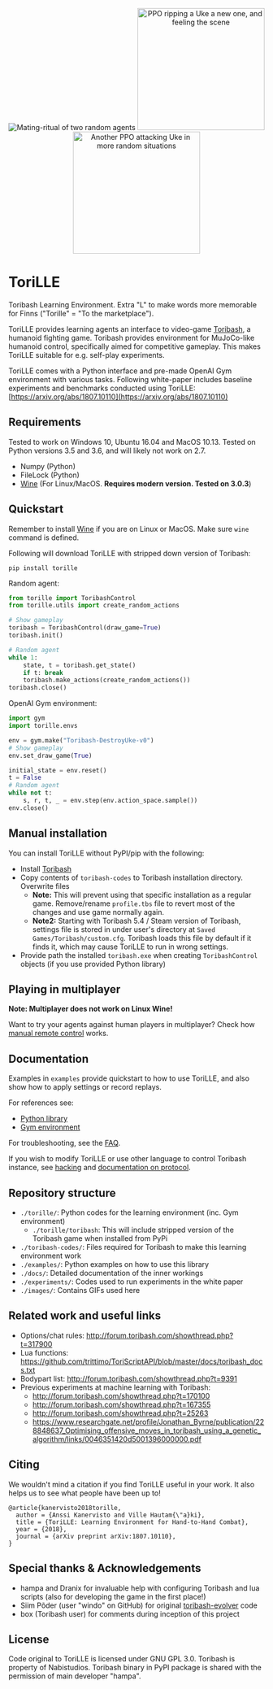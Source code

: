 <p align="center">
  <img alt="Mating-ritual of two random agents" src="https://github.com/Miffyli/ToriLLE/raw/master/images/toribash.gif">
  <a href="http://www.youtube.com/watch?feature=player_embedded&v=_oxx28PbfdI
    " target="_blank"><img src="http://img.youtube.com/vi/_oxx28PbfdI/0.jpg" 
    alt="PPO ripping a Uke a new one, and feeling the scene" width="250" height="240" border="0" /></a>
  <a href="https://www.youtube.com/watch?v=oWxVb4YcU1w
    " target="_blank"><img src="http://img.youtube.com/vi/oWxVb4YcU1w/0.jpg" 
    alt="Another PPO attacking Uke in more random situations" width="250" height="240" border="0" /></a>
</p>

# ToriLLE
Toribash Learning Environment. Extra "L" to make words more memorable for Finns ("Torille" = "To the marketplace").

ToriLLE provides learning agents an interface to video-game [Toribash](http://www.toribash.com/), a humanoid fighting game.
Toribash provides environment for MuJoCo-like humanoid control, specifically aimed for competitive gameplay. This makes
ToriLLE suitable for e.g. self-play experiments. 

ToriLLE comes with a Python interface and pre-made OpenAI Gym environment with various tasks. Following white-paper includes baseline experiments and benchmarks conducted using ToriLLE: [https://arxiv.org/abs/1807.10110](https://arxiv.org/abs/1807.10110)

## Requirements
Tested to work on Windows 10, Ubuntu 16.04 and MacOS 10.13. Tested on Python versions 3.5 and 3.6, and will likely not work on 2.7. 

* Numpy (Python)
* FileLock (Python)
* [Wine](https://wiki.winehq.org/Download) (For Linux/MacOS. **Requires modern version. Tested on 3.0.3**)

## Quickstart
Remember to install [Wine](https://wiki.winehq.org/Download) if you are on Linux or MacOS. Make sure `wine` command is defined.

Following will download ToriLLE with stripped down version of Toribash:
```
pip install torille
```

Random agent:
```python
from torille import ToribashControl
from torille.utils import create_random_actions

# Show gameplay
toribash = ToribashControl(draw_game=True)
toribash.init()

# Random agent
while 1:
    state, t = toribash.get_state()
    if t: break
    toribash.make_actions(create_random_actions())
toribash.close()
```

OpenAI Gym environment:
```python
import gym
import torille.envs

env = gym.make("Toribash-DestroyUke-v0")
# Show gameplay
env.set_draw_game(True)

initial_state = env.reset()
t = False
# Random agent
while not t:
    s, r, t, _ = env.step(env.action_space.sample())
env.close()
```

## Manual installation 

You can install ToriLLE without PyPI/pip with the following:

* Install [Toribash](www.toribash.com/)
* Copy contents of `toribash-codes` to Toribash installation directory. Overwrite files
  * **Note:** This will prevent using that specific installation as a regular game. Remove/rename `profile.tbs` file 
               to revert most of the changes and use game normally again.
  * **Note2:** Starting with Toribash 5.4 / Steam version of Toribash, settings file is stored in under user's directory at
               `Saved Games/Toribash/custom.cfg`. Toribash loads this file by default if it finds it, which may cause 
               ToriLLE to run in wrong settings.
* Provide path the installed `toribash.exe` when creating `ToribashControl` objects (if you use provided Python library)

## Playing in multiplayer

**Note: Multiplayer does not work on Linux Wine!**

Want to try your agents against human players in multiplayer? Check how [manual remote control](docs/manual_torille.md) works.


## Documentation

Examples in `examples` provide quickstart to how to use ToriLLE, and also show how to apply settings or 
record replays.

For references see:

* [Python library](docs/torille.md)
* [Gym environment](docs/envs.md)

For troubleshooting, see the [FAQ](docs/faq.md).

If you wish to modify ToriLLE or use other language to control Toribash instance, see [hacking](docs/hacking.md) and [documentation on protocol](docs/protocol).

## Repository structure
- `./torille/`: Python codes for the learning environment (inc. Gym environment)
  - `./torille/toribash`: This will include stripped version of the Toribash game when installed from PyPi
- `./toribash-codes/`: Files required for Toribash to make this learning environment work 
- `./examples/`: Python examples on how to use this library
- `./docs/`: Detailed documentation of the inner workings
- `./experiments/`: Codes used to run experiments in the white paper
- `./images/`: Contains GIFs used here

## Related work and useful links

* Options/chat rules: http://forum.toribash.com/showthread.php?t=317900
* Lua functions: https://github.com/trittimo/ToriScriptAPI/blob/master/docs/toribash_docs.txt
* Bodypart list: http://forum.toribash.com/showthread.php?t=9391
* Previous experiments at machine learning with Toribash: 
  * http://forum.toribash.com/showthread.php?t=170100
  * http://forum.toribash.com/showthread.php?t=167355
  * http://forum.toribash.com/showthread.php?t=25263
  * https://www.researchgate.net/profile/Jonathan_Byrne/publication/228848637_Optimising_offensive_moves_in_toribash_using_a_genetic_algorithm/links/0046351420d5001396000000.pdf

## Citing

We wouldn't mind a citation if you find ToriLLE useful in your work. It also helps us to see what people have been up to!

```
@article{kanervisto2018torille,
  author = {Anssi Kanervisto and Ville Hautam{\"a}ki},
  title = {ToriLLE: Learning Environment for Hand-to-Hand Combat},
  year = {2018},
  journal = {arXiv preprint arXiv:1807.10110},
}
```

## Special thanks & Acknowledgements
- hampa and Dranix for invaluable help with configuring Toribash and lua scripts (also for developing the game in the first place!)
- Siim Põder (user "windo" on GitHub) for original [toribash-evolver](https://github.com/windo/toribash-evolver) code
- box (Toribash user) for comments during inception of this project

## License 
Code original to ToriLLE is licensed under GNU GPL 3.0. Toribash is property of Nabistudios. Toribash binary in PyPI package is shared with the permission of main developer "hampa".
